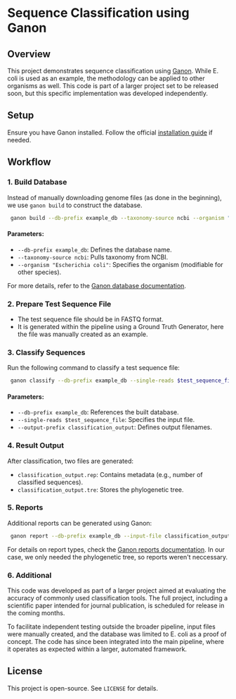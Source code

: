 # Sequence Classification using Ganon

## Overview
This project demonstrates sequence classification using [Ganon](https://pirovc.github.io/ganon/). While E. coli is used as an example, the methodology can be applied to other organisms as well. This code is part of a larger project set to be released soon, but this specific implementation was developed independently.

## Setup
Ensure you have Ganon installed. Follow the official [installation guide](https://pirovc.github.io/ganon/installation/) if needed.

## Workflow

### 1. Build Database
Instead of manually downloading genome files (as done in the beginning), we use `ganon build` to construct the database.

```sh
 ganon build --db-prefix example_db --taxonomy-source ncbi --organism "Escherichia coli"
```

#### Parameters:
- `--db-prefix example_db`: Defines the database name.
- `--taxonomy-source ncbi`: Pulls taxonomy from NCBI.
- `--organism "Escherichia coli"`: Specifies the organism (modifiable for other species).

For more details, refer to the [Ganon database documentation](https://pirovc.github.io/ganon/default_databases/).

### 2. Prepare Test Sequence File
- The test sequence file should be in FASTQ format.
- It is generated within the pipeline using a Ground Truth Generator, here the file was manually created as an example.

### 3. Classify Sequences
Run the following command to classify a test sequence file:

```sh
 ganon classify --db-prefix example_db --single-reads $test_sequence_file --output-prefix classification_output
```

#### Parameters:
- `--db-prefix example_db`: References the built database.
- `--single-reads $test_sequence_file`: Specifies the input file.
- `--output-prefix classification_output`: Defines output filenames.

### 4. Result Output
After classification, two files are generated:
- `classification_output.rep`: Contains metadata (e.g., number of classified sequences).
- `classification_output.tre`: Stores the phylogenetic tree.

### 5. Reports
Additional reports can be generated using Ganon:

```sh
 ganon report --db-prefix example_db --input-file classification_output.rep --output report_output
```

For details on report types, check the [Ganon reports documentation](https://pirovc.github.io/ganon/reports/).
In our case, we only needed the phylogenetic tree, so reports weren't neccessary.

### 6. Additional
This code was developed as part of a larger project aimed at evaluating the accuracy of commonly used classification tools. The full project, including a scientific paper intended for journal publication, is scheduled for release in the coming months.

To facilitate independent testing outside the broader pipeline, input files were manually created, and the database was limited to E. coli as a proof of concept. The code has since been integrated into the main pipeline, where it operates as expected within a larger, automated framework.

## License
This project is open-source. See `LICENSE` for details.



